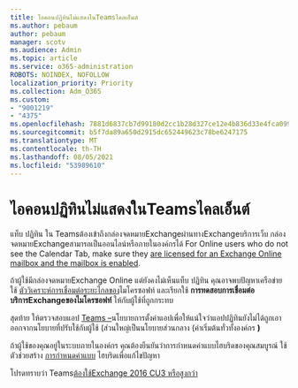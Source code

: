 ```yaml
---
title: ไอคอนปฏิทินไม่แสดงในTeamsไคลเอ็นต์
ms.author: pebaum
author: pebaum
manager: scotv
ms.audience: Admin
ms.topic: article
ms.service: o365-administration
ROBOTS: NOINDEX, NOFOLLOW
localization_priority: Priority
ms.collection: Adm_O365
ms.custom:
- "9001219"
- "4375"
ms.openlocfilehash: 7881d6837cb7d99180d2cc1b28d327ce12e4b836d33e4fca099569d4f72510fa
ms.sourcegitcommit: b5f7da89a650d2915dc652449623c78be6247175
ms.translationtype: MT
ms.contentlocale: th-TH
ms.lasthandoff: 08/05/2021
ms.locfileid: "53989610"
---
```

# <a name="calendar-icon-not-showing-in-teams-client"></a>ไอคอนปฏิทินไม่แสดงในTeamsไคลเอ็นต์

แท็บ ปฏิทิน ใน Teamsต้องเข้าถึงกล่องจดหมายExchangeผ่านทางExchangeบริการเว็บ กล่องจดหมายExchangeสามารถเป็นออนไลน์หรือภายในองค์กรได้ For Online users who do not see the Calendar Tab, make sure they [are licensed for an Exchange Online mailbox and the mailbox is enabled](https://docs.microsoft.com/exchange/recipients-in-exchange-online/create-user-mailboxes).

ถ้าผู้ใช้มีกล่องจดหมายExchange Online แต่ยังคงไม่เห็นแท็บ ปฏิทิน คุณอาจพบปัญหาเครือข่าย ใช้ [ตัววิเคราะห์การเชื่อมต่อระยะไกลของ](https://testconnectivity.microsoft.com/)ไมโครซอฟท์ และเรียกใช้ **การทดสอบการเชื่อมต่อบริการExchangeของไมโครซอฟท์** ให้กับผู้ใช้ที่ถูกกระทบ

สุดท้าย ให้ตรวจสอบแอป [Teams –](https://admin.teams.microsoft.com/policies/app-setup)นโยบายการตั้งค่าแอปเพื่อให้แน่ใจว่าแอปปฏิทินยังไม่ได้ถูกเอาออกจากนโยบายที่ปรับใช้กับผู้ใช้ (ส่วนใหญ่เป็นนโยบายส่วนกลาง (ค่าเริ่มต้นทั่วทั้งองค์กร **)**

ถ้าผู้ใช้ของคุณอยู่ในระบบภายในองค์กร คุณต้องยืนยันว่าการกําหนดค่าแบบไฮบริดของคุณสมบูรณ์ ใช้ตัวช่วยสร้าง [การกําหนดค่าแบบ](https://docs.microsoft.com/exchange/hybrid-deployment/hybrid-agent) ไฮบริดเพื่อแก้ไขปัญหา

โปรดทราบว่า Teams[ต้องใช้Exchange 2016 CU3 หรือสูงกว่า](https://docs.microsoft.com/microsoftteams/exchange-teams-interact)
